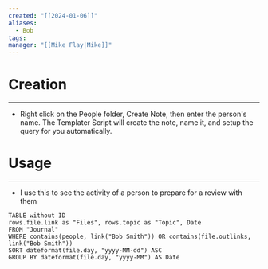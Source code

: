 ```yaml
---
created: "[[2024-01-06]]"
aliases:
  - Bob
tags: 
manager: "[[Mike Flay|Mike]]"
---
```

# Creation
---
- Right click on the People folder, Create Note, then enter the person's name. The Templater Script will create the note, name it, and setup the query for you automatically. 

# Usage
---
- I use this to see the activity of a person to prepare for a review with them


```dataview
TABLE without ID
rows.file.link as "Files", rows.topic as "Topic", Date
FROM "Journal"
WHERE contains(people, link("Bob Smith")) OR contains(file.outlinks, link("Bob Smith")) 
SORT dateformat(file.day, "yyyy-MM-dd") ASC
GROUP BY dateformat(file.day, "yyyy-MM") AS Date
```
